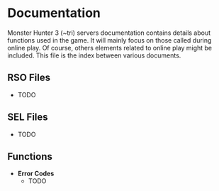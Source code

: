 # Documentation

Monster Hunter 3 (~tri) servers documentation contains details about functions
used in the game. It will mainly focus on those called during online play. Of
course, others elements related to online play might be included. This file is
the index between various documents.



RSO Files
---------
 * TODO



SEL Files
---------
 * TODO



Functions
---------
 * __Error Codes__
   * TODO
